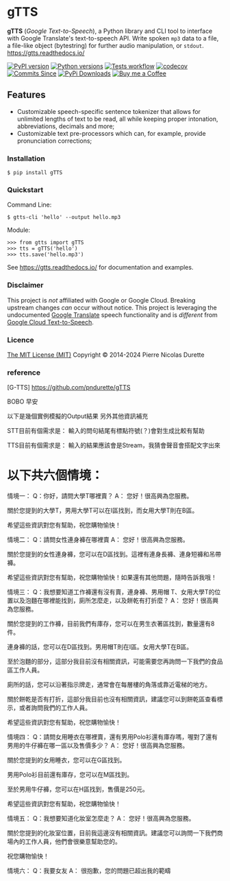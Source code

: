 # gTTS

**gTTS** (*Google Text-to-Speech*), a Python library and CLI tool to interface with Google Translate's text-to-speech API. 
Write spoken `mp3` data to a file, a file-like object (bytestring) for further audio manipulation, or `stdout`.
<https://gtts.readthedocs.io/>

[![PyPI version](https://img.shields.io/pypi/v/gTTS.svg)](https://pypi.org/project/gTTS/)
[![Python versions](https://img.shields.io/pypi/pyversions/gTTS.svg)](https://pypi.org/project/gTTS/)
[![Tests workflow](https://github.com/pndurette/gtts/actions/workflows/test.yml/badge.svg?branch=main)](https://github.com/pndurette/gTTS/actions)
[![codecov](https://codecov.io/gh/pndurette/gTTS/branch/master/graph/badge.svg)](https://codecov.io/gh/pndurette/gTTS)
[![Commits Since](https://img.shields.io/github/commits-since/pndurette/gTTS/latest.svg)](https://github.com/pndurette/gTTS/commits/)
[![PyPi Downloads](https://static.pepy.tech/badge/gtts)](http://pepy.tech/project/gtts)
[![Buy me a Coffee](https://img.shields.io/badge/buy%20me%20a-coffee-orange)](https://www.buymeacoffee.com/pndurette)

## Features

-   Customizable speech-specific sentence tokenizer that allows for unlimited lengths of text to be read, all while keeping proper intonation, abbreviations, decimals and more;
-   Customizable text pre-processors which can, for example, provide pronunciation corrections;

### Installation

    $ pip install gTTS

### Quickstart

Command Line:

    $ gtts-cli 'hello' --output hello.mp3

Module:

    >>> from gtts import gTTS
    >>> tts = gTTS('hello')
    >>> tts.save('hello.mp3')

See <https://gtts.readthedocs.io/> for documentation and examples.

### Disclaimer

This project is *not* affiliated with Google or Google Cloud. Breaking upstream changes *can* occur without notice. This project is leveraging the undocumented [Google Translate](https://translate.google.com) speech functionality and is *different* from [Google Cloud Text-to-Speech](https://cloud.google.com/text-to-speech/).

### Licence

[The MIT License (MIT)](LICENSE) Copyright © 2014-2024 Pierre Nicolas Durette


### reference

[G-TTS] https://github.com/pndurette/gTTS


BOBO 早安

以下是幾個實例模擬的Output結果
另外其他資訊補充

STT目前有個需求是： 
輸入的問句結尾有標點符號(？)會對生成比較有幫助


TTS目前有個需求是： 
輸入的結果應該會是Stream，我猜會聲音會搭配文字出來

以下共六個情境：
===============================

情境一：
Q：你好，請問大學T哪裡賣？
A：
您好！很高興為您服務。

關於您提到的大學T，男用大學T可以在I區找到，而女用大學T則在B區。

希望這些資訊對您有幫助，祝您購物愉快！


情境二：
Q：請問女性連身褲在哪裡賣
A：
您好！很高興為您服務。

關於您提到的女性連身褲，您可以在D區找到。這裡有連身長褲、連身短褲和吊帶褲。

希望這些資訊對您有幫助，祝您購物愉快！如果還有其他問題，隨時告訴我哦！


情境三：
Q：我想要知道工作褲還有沒有賣，連身褲、男用帽 T、女用大學T的位置以及泡麵在哪裡能找到，廁所怎麼走，以及餅乾有打折麼？
A：
您好！很高興為您服務。

關於您提到的工作褲，目前我們有庫存，您可以在男生衣著區找到，數量還有8件。

連身褲的話，您可以在D區找到。男用帽T則在I區。女用大學T在B區。

至於泡麵的部分，這部分我目前沒有相關資訊，可能需要您再詢問一下我們的食品區工作人員。

廁所的話，您可以沿著指示牌走，通常會在每層樓的角落或靠近電梯的地方。

關於餅乾是否有打折，這部分我目前也沒有相關資訊，建議您可以到餅乾區查看標示，或者詢問我們的工作人員。

希望這些資訊對您有幫助，祝您購物愉快！


情境四：
Q：請問女用睡衣在哪裡賣，還有男用Polo衫還有庫存嗎，喔對了還有男用的牛仔褲在哪一區以及售價多少？
A：
您好！很高興為您服務。

關於您提到的女用睡衣，您可以在G區找到。

男用Polo衫目前還有庫存，您可以在M區找到。

至於男用牛仔褲，您可以在H區找到，售價是250元。

希望這些資訊對您有幫助，祝您購物愉快！


情境五：
Q：我想要知道化妝室怎麼走？
A：
您好！很高興為您服務。

關於您提到的化妝室位置，目前我這邊沒有相關資訊。建議您可以詢問一下我們商場內的工作人員，他們會很樂意幫助您的。

祝您購物愉快！


情境六：
Q：我要女友
A：
很抱歉，您的問題已超出我的範疇


